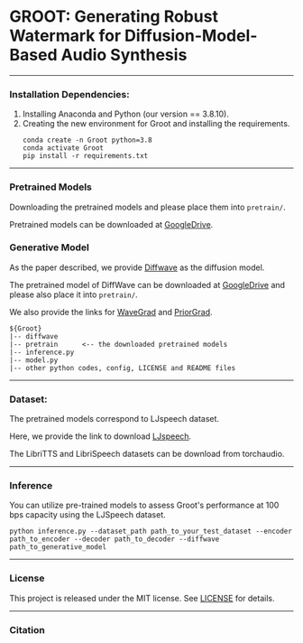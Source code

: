 # GROOT: Generating Robust Watermark for Diffusion-Model-Based Audio Synthesis

------
### Installation Dependencies:
1. Installing Anaconda and Python (our version == 3.8.10).
2. Creating the new environment for Groot and installing the requirements.
   ~~~
   conda create -n Groot python=3.8
   conda activate Groot
   pip install -r requirements.txt
   ~~~

------
### Pretrained Models
Downloading the pretrained models and please place them into `pretrain/`.

Pretrained models can be downloaded at [GoogleDrive](https://drive.google.com/drive/folders/1JTxQvPA-nnhVzMTh5wwwUtMMCT-fQVPg).

### Generative Model
As the paper described, we provide [Diffwave](https://github.com/lmnt-com/diffwave) as the diffusion model.

The pretrained model of DiffWave can be downloaded at [GoogleDrive](https://drive.google.com/drive/folders/1JTxQvPA-nnhVzMTh5wwwUtMMCT-fQVPg) and please also place it into `pretrain/`.

We also provide the links for [WaveGrad](https://github.com/ivanvovk/WaveGrad) and [PriorGrad](https://github.com/microsoft/NeuralSpeech/tree/master/PriorGrad-vocoder).

~~~
${Groot}
|-- diffwave
|-- pretrain      <-- the downloaded pretrained models
|-- inference.py
|-- model.py
|-- other python codes, config, LICENSE and README files
~~~

------
### Dataset:
The pretrained models correspond to LJspeech dataset.

Here, we provide the link to download [LJspeech](https://keithito.com/LJ-Speech-Dataset/).

The LibriTTS and LibriSpeech datasets can be download from torchaudio.

------
### Inference
You can utilize pre-trained models to assess Groot's performance at 100 bps capacity using the LJSpeech dataset.
~~~
python inference.py --dataset_path path_to_your_test_dataset --encoder path_to_encoder --decoder path_to_decoder --diffwave path_to_generative_model
~~~

------
### License
This project is released under the MIT license. See [LICENSE](https://github.com/Groot-GAW/Groot/blob/main/LICENSE) for details.

------
### Citation



